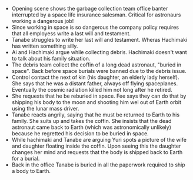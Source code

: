 - Opening scene shows the garbage collection team office banter interrupted by a space life insurance salesman. Critical for astronaurs working a dangerous job!
- Since working in space is so dangerous the company policy requires that all employess write a last will and testament.
- Tanabe struggles to write her last will and testament. Wheras Hachimaki has written something silly.
- Ai and Hachimaki argue while collecting debris. Hachimaki doesn't want to talk about his family situation.
- The debris team collect the coffin of a long dead astronaut, "buried in space". Back before space burials were banned due to the debris issue.
- Control contact the next of kin (his daughter, an elderly lady herself). She says that he was a distant father, always off flying spaceplanes. Eventually the cosmic radiation killed him not long after he retired.
- She requests that he be reburied in space. Fee says they can do that by shipping his body to the moon and shooting him wel out of Earth orbit using the lunar mass driver.
- Tanabe reacts angrily, saying that he must be returned to Earth to his family. She suits up and takes the coffin. She insists that the dead astronaut came back to Earth (which was astronomically unlikely) because he regretted his decision to be buried in space.
- While hachimaki and Tanabe are arguing Yuri spots a picture of the wife and daughter floating inside the coffin. Upon seeing this the daughter changes her mind and requests that the body is shipped back to Earth for a burial.
- Back in the office Tanabe is buried in all the paperwork required to ship a body to Earth.